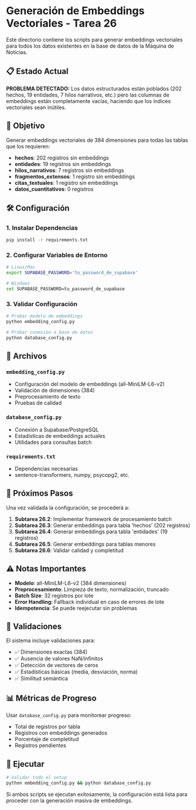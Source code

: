 # Generación de Embeddings Vectoriales - Tarea 26

Este directorio contiene los scripts para generar embeddings vectoriales para todos los datos existentes en la base de datos de la Máquina de Noticias.

## 📋 Estado Actual

**PROBLEMA DETECTADO:** Los datos estructurados están poblados (202 hechos, 19 entidades, 7 hilos narrativos, etc.) pero las columnas de embeddings están completamente vacías, haciendo que los índices vectoriales sean inútiles.

## 🎯 Objetivo

Generar embeddings vectoriales de 384 dimensiones para todas las tablas que los requieren:

- **hechos**: 202 registros sin embeddings
- **entidades**: 19 registros sin embeddings  
- **hilos_narrativos**: 7 registros sin embeddings
- **fragmentos_extensos**: 1 registro sin embeddings
- **citas_textuales**: 1 registro sin embeddings
- **datos_cuantitativos**: 0 registros

## 🛠️ Configuración

### 1. Instalar Dependencias

```bash
pip install -r requirements.txt
```

### 2. Configurar Variables de Entorno

```bash
# Linux/Mac
export SUPABASE_PASSWORD='tu_password_de_supabase'

# Windows
set SUPABASE_PASSWORD=tu_password_de_supabase
```

### 3. Validar Configuración

```bash
# Probar modelo de embeddings
python embedding_config.py

# Probar conexión a base de datos
python database_config.py
```

## 📁 Archivos

### `embedding_config.py`
- Configuración del modelo de embeddings (all-MiniLM-L6-v2)
- Validación de dimensiones (384)
- Preprocesamiento de texto
- Pruebas de calidad

### `database_config.py`
- Conexión a Supabase/PostgreSQL
- Estadísticas de embeddings actuales
- Utilidades para consultas batch

### `requirements.txt`
- Dependencias necesarias
- sentence-transformers, numpy, psycopg2, etc.

## 🔧 Próximos Pasos

Una vez validada la configuración, se procederá a:

1. **Subtarea 26.2**: Implementar framework de procesamiento batch
2. **Subtarea 26.3**: Generar embeddings para tabla 'hechos' (202 registros)
3. **Subtarea 26.4**: Generar embeddings para tabla 'entidades' (19 registros)
4. **Subtarea 26.5**: Generar embeddings para tablas menores
5. **Subtarea 26.6**: Validar calidad y completitud

## ⚠️ Notas Importantes

- **Modelo**: all-MiniLM-L6-v2 (384 dimensiones)
- **Preprocesamiento**: Limpieza de texto, normalización, truncado
- **Batch Size**: 32 registros por lote
- **Error Handling**: Fallback individual en caso de errores de lote
- **Idempotencia**: Se puede reejecutar sin problemas

## 🧪 Validaciones

El sistema incluye validaciones para:
- ✅ Dimensiones exactas (384)
- ✅ Ausencia de valores NaN/infinitos
- ✅ Detección de vectores de ceros
- ✅ Estadísticas básicas (media, desviación, norma)
- ✅ Similitud semántica

## 📊 Métricas de Progreso

Usar `database_config.py` para monitorear progreso:
- Total de registros por tabla
- Registros con embeddings generados
- Porcentaje de completitud
- Registros pendientes

## 🚀 Ejecutar

```bash
# Validar todo el setup
python embedding_config.py && python database_config.py
```

Si ambos scripts se ejecutan exitosamente, la configuración está lista para proceder con la generación masiva de embeddings.
